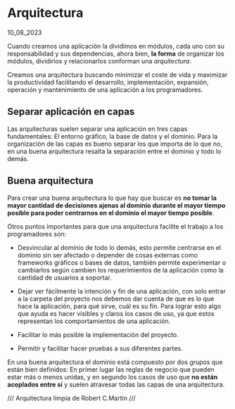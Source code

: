 # Arquitectura
10_08_2023

Cuando creamos una aplicación la dividimos en módulos, cada uno con su responsabilidad y sus dependencias, ahora bien, **la forma** de organizar los módulos, dividirlos y relacionarlos conforman una *arquitectura*.

Creamos una arquitectura buscando minimizar el coste de vida y maximizar la productividad facilitando el desarrollo, implementación, expansión, operación y mantenimiento de una aplicación a los programadores.

## Separar aplicación en capas

Las arquitecturas suelen separar una aplicación en tres capas fundamentales: El entorno gráfico, la base de datos y el dominio. Para la organización de las capas es bueno separar los que importa de lo que no, en una buena arquitectura resalta la separación entre el dominio y todo lo demás.

## Buena arquitectura

Para crear una buena arquitectura lo que hay que buscar es **no tomar la mayor cantidad de decisiones ajenas al dominio durante el mayor tiempo posible para poder centrarnos en el dominio el mayor tiempo posible**.

Otros puntos importantes para que una arquitectura facilite el trabajo a los programadores son:

* Desvincular al dominio de todo lo demás, esto permite centrarse en el dominio sin ser afectado o depender de cosas externas como frameworks gráficos o bases de datos, también permite experimentar o cambiarlos según cambien los requerimientos de la aplicación como la cantidad de usuarios a soportar.

* Dejar ver fácilmente la intención y fin de una aplicación, con solo entrar a la carpeta del proyecto nos debemos dar cuenta de que es lo que hace la aplicación, para qué sirve, cuál es su fin. Para lograr esto algo que ayuda es hacer visibles y claros los casos de uso, ya que estos representan los comportamientos de una aplicación.

* Facilitar lo más posible la implementación del proyecto.

* Permitir y facilitar hacer pruebas a sus diferentes partes.

En una buena arquitectura el dominio está compuesto por dos grupos que están bien definidos: En primer lugar las reglas de negocio que pueden estar más o menos unidas, y en segundo los casos de uso que **no están acoplados entre sí** y suelen atravesar todas las capas de una arquitectura.

/// Arquitectura limpia de Robert C.Martin ///
